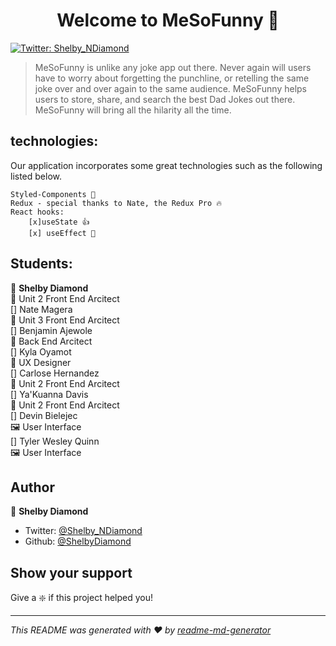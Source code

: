 <h1 align="center">Welcome to MeSoFunny 👋</h1>
<p>
  <a href="https://twitter.com/Shelby_NDiamond">
    <img alt="Twitter: Shelby_NDiamond" src="https://img.shields.io/twitter/follow/Shelby_NDiamond.svg?style=social" target="_blank" />
  </a>
</p>

> MeSoFunny is unlike any joke app out there. Never again will users have to worry about forgetting the punchline, or retelling the same joke over and over again to the same audience. MeSoFunny helps users to store, share, and search the best Dad Jokes out there. MeSoFunny will bring all the hilarity all the time.

## technologies: 

Our application incorporates some great technologies such as the following listed below.

    Styled-Components 💅
    Redux - special thanks to Nate, the Redux Pro 🔥
    React hooks:
        [x]useState 👍
        [x] useEffect 🚀

## Students:

:princess: **Shelby Diamond** <br/>
   :shell: Unit 2 Front End Arcitect <br/>
[] Nate Magera <br/>
   :muscle: Unit 3 Front End Arcitect <br/>
[] Benjamin Ajewole <br/>
   :floppy_disk: Back End Arcitect <br/>
[] Kyla Oyamot <br/>
   :lipstick: UX Designer <br/>
[] Carlose Hernandez <br/>
   :shell: Unit 2 Front End Arcitect <br/>
[] Ya'Kuanna Davis <br/>
   :shell: Unit 2 Front End Arcitect <br/>
[] Devin Bielejec <br/>
   :framed_picture: User Interface <br/>
[] Tyler Wesley Quinn <br/>
   :framed_picture: User Interface <br/>

## Author

:princess: **Shelby Diamond**

- Twitter: [@Shelby_NDiamond](https://twitter.com/Shelby_NDiamond)
- Github: [@ShelbyDiamond](https://github.com/ShelbyDiamond)

## Show your support

Give a :sparkle: if this project helped you!

---

_This README was generated with ❤️ by [readme-md-generator](https://github.com/kefranabg/readme-md-generator)_
